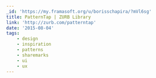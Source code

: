 ```yaml
---
_id: 'https://my.framasoft.org/u/borisschapira/?mVl6sg'
title: PatternTap | ZURB Library
link: 'http://zurb.com/patterntap'
date: '2015-08-04'
tags:
    - design
    - inspiration
    - patterns
    - sharemarks
    - ui
    - ux
---
```


<div class="markdown"><p></p></div>
